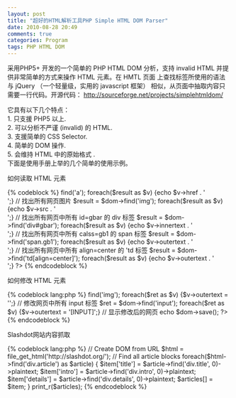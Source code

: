 ```yaml
---
layout: post
title: "超好的HTML解析工具PHP Simple HTML DOM Parser"
date: 2010-08-28 20:49
comments: true
categories: Program
tags: PHP HTML DOM
---
```

<p>采用PHP5+ 开发的一个简单的 PHP HTML DOM 分析，支持 invalid HTML 并提供非常简单的方式来操作 HTML 元素。在 HMTL 页面
上查找标签所使用的语法与 jQuery （一个轻量级，实用的 javascript 框架） 相似，从页面中抽取内容只需要一行代码。开源代码：
<a href="http://sourceforge.net/projects/simplehtmldom/">http://sourceforge.net/projects/simplehtmldom/</a> </p>

<p>它具有以下几个特点：</br>
1. 只支援 PHP5 以上. </br>
2. 可以分析不严谨 (invalid) 的 HTML. </br>
3. 支援简单的 CSS Selector. </br>
4. 简单的 DOM 操作. </br>
5. 会维持 HTML 中的原始格式 .</br>
下面是使用手册上举的几个简单的使用示例。</p>
<!--more-->
<p>如何读取 HTML 元素 </p>
{% codeblock %}
<? 
include('html_dom_parser.php');
$dom = file_get_dom('http://www.google.com/');
// 找出所有网页连结 
$result = $dom->find('a'); 
foreach($result as $v) {echo $v->href . '<br>';}
// 找出所有网页图片 
$result = $dom->find('img'); 
foreach($result as $v) {echo $v->src . '<br>';}
// 找出所有网页中所有 id=gbar 的 div 标签 
$result = $dom->find('div#gbar'); 
foreach($result as $v) {echo $v->innertext . '<br>';}
// 找出所有网页中所有 calss=gb1 的 span 标签 
$result = $dom->find('span.gb1'); 
foreach($result as $v) {echo $v->outertext . '<br>';}
// 找出所有网页中所有 align=center 的 'td 标签 
$result = $dom->find('td[align=center]'); 
foreach($result as $v) {echo $v->outertext . '<br>';} 
?>
{% endcodeblock %}

<p>如何修改 HTML 元素 </p>
{% codeblock lang:php %}
<? 
include('html_dom_parser.php');
$dom = file_get_dom('http://www.google.com/');
// 移除网页中所有图片 
$ret = $dom->find('img'); 
foreach($ret as $v) {$v->outertext = '';}
// 修改网页中所有 input 标签 
$ret = $dom->find('input'); 
foreach($ret as $v) {$v->outertext = '[INPUT]';}
// 显示修改后的网页 
echo $dom->save(); 
?>
{% endcodeblock %}

<p>Slashdot网站内容抓取</p>
{% codeblock lang:php %}
// Create DOM from URL
$html = file_get_html('http://slashdot.org/');
// Find all article blocks
foreach($html->find('div.article') as $article) {
    $item['title']     = $article->find('div.title', 0)->plaintext;
    $item['intro']    = $article->find('div.intro', 0)->plaintext;
    $item['details'] = $article->find('div.details', 0)->plaintext;
    $articles[] = $item;
}
print_r($articles);
{% endcodeblock %}
